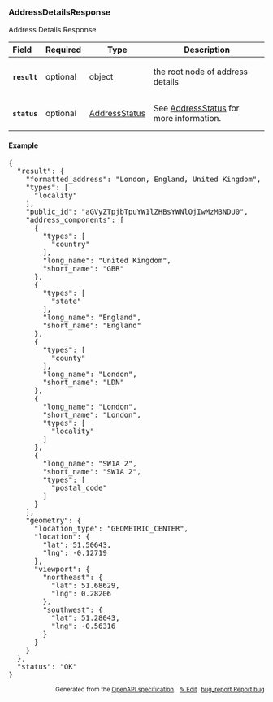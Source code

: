 <!--- This is a generated file, do not edit! -->
<!--- [START woosmap_http_schema_woosmap-platform-api-reference_addressdetailsresponse] -->
<h3 class="schema-object" id="Woosmap Platform API Reference_AddressDetailsResponse">AddressDetailsResponse</h3>

Address Details Response

| Field                                                                                                       | Required | Type                                                                             | Description                                                                                                |
| :---------------------------------------------------------------------------------------------------------- | -------- | -------------------------------------------------------------------------------- | ---------------------------------------------------------------------------------------------------------- |
| <h4 id="AddressDetailsResponse-result" class="add-link schema-object-property-key"><code>result</code></h4> | optional | object                                                                           | <div class="nonref-property-description"><p>the root node of address details</p></div>                     |
| <h4 id="AddressDetailsResponse-status" class="add-link schema-object-property-key"><code>status</code></h4> | optional | [AddressStatus](<#Woosmap Platform API Reference_AddressStatus> "AddressStatus") | See [AddressStatus](<#Woosmap Platform API Reference_AddressStatus> "AddressStatus") for more information. |

<h4 class="schema-object-example" id="Woosmap Platform API Reference_AddressDetailsResponse-example">Example</h4>

<pre class="notranslate lang-json prettyprint">{
  "result": {
    "formatted_address": "London, England, United Kingdom",
    "types": [
      "locality"
    ],
    "public_id": "aGVyZTpjbTpuYW1lZHBsYWNlOjIwMzM3NDU0",
    "address_components": [
      {
        "types": [
          "country"
        ],
        "long_name": "United Kingdom",
        "short_name": "GBR"
      },
      {
        "types": [
          "state"
        ],
        "long_name": "England",
        "short_name": "England"
      },
      {
        "types": [
          "county"
        ],
        "long_name": "London",
        "short_name": "LDN"
      },
      {
        "long_name": "London",
        "short_name": "London",
        "types": [
          "locality"
        ]
      },
      {
        "long_name": "SW1A 2",
        "short_name": "SW1A 2",
        "types": [
          "postal_code"
        ]
      }
    ],
    "geometry": {
      "location_type": "GEOMETRIC_CENTER",
      "location": {
        "lat": 51.50643,
        "lng": -0.12719
      },
      "viewport": {
        "northeast": {
          "lat": 51.68629,
          "lng": 0.28206
        },
        "southwest": {
          "lat": 51.28043,
          "lng": -0.56316
        }
      }
    }
  },
  "status": "OK"
}</pre>

<p style="text-align: right; font-size: smaller;">Generated from the <a data-label="openapi-github" href="https://github.com/woosmap/openapi-specification" title="Woosmap OpenAPI Specification" class="external">OpenAPI specification</a>.
<a data-label="openapi-github-woosmap-http-schema-woosmap-platform-api-reference-addressdetailsresponse" data-action="edit" style="margin-left: 5px;" href="https://github.com/woosmap/openapi-specification/blob/main/specification/schemas/Woosmap Platform API Reference_AddressDetailsResponse.yml" title="Edit on GitHub">✎ Edit</a>
<a data-label="openapi-github-woosmap-http-schema-woosmap-platform-api-reference-addressdetailsresponse" data-action="bug" style="margin-left: 5px;" href="https://github.com/woosmap/openapi-specification/issues/new?assignees=&labels=type%3A+bug%2C+triage+me&template=bug_report.md&title=[schemas] Bug - Woosmap Platform API Reference_AddressDetailsResponse" title="File bug for schemas on GitHub"><span class="material-icons">bug_report</span> Report bug</a>
</p>

<!--- [END woosmap_http_schema_woosmap-platform-api-reference_addressdetailsresponse] -->
